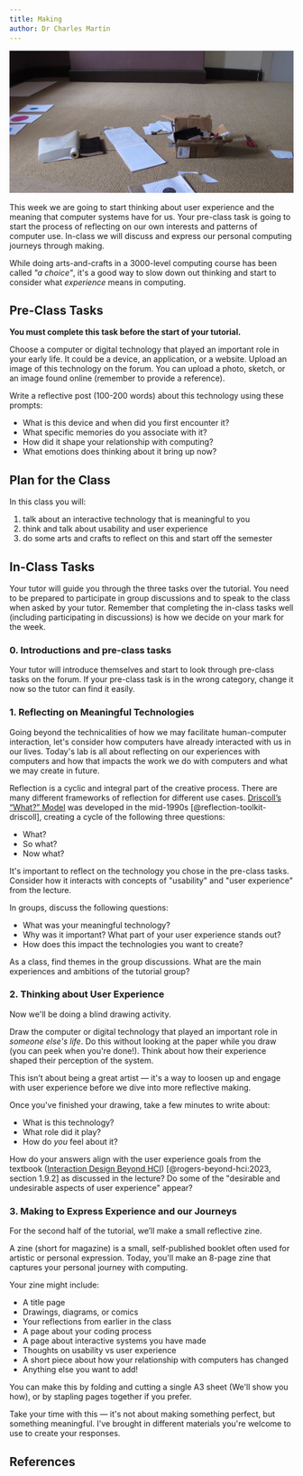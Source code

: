 ```yaml
---
title: Making
author: Dr Charles Martin
---
```


![Using arts and crafts to develop ideas.](img/making.jpg)

This week we are going to start thinking about user experience and the meaning that computer systems have for us. Your pre-class task is going to start the process of reflecting on our own interests and patterns of computer use. In-class we will discuss and express our personal computing journeys through making.

While doing arts-and-crafts in a 3000-level computing course has been called _"a choice"_, it's a good way to slow down out thinking and start to consider what _experience_ means in computing.

## Pre-Class Tasks

**You must complete this task before the start of your tutorial.**

Choose a computer or digital technology that played an important role in your early life. It could be a device, an application, or a website. Upload an image of this technology on the forum. You can upload a photo, sketch, or an image found online (remember to provide a reference).

Write a reflective post (100-200 words) about this technology using these prompts:

- What is this device and when did you first encounter it?
- What specific memories do you associate with it?
- How did it shape your relationship with computing?
- What emotions does thinking about it bring up now?

## Plan for the Class

In this class you will:

1. talk about an interactive technology that is meaningful to you
2. think and talk about usability and user experience
3. do some arts and crafts to reflect on this and start off the semester

## In-Class Tasks

Your tutor will guide you through the three tasks over the tutorial. You need to be prepared to participate in group discussions and to speak to the class when asked by your tutor. Remember that completing the in-class tasks well (including participating in discussions) is how we decide on your mark for the week.

### 0. Introductions and pre-class tasks

Your tutor will introduce themselves and start to look through pre-class tasks on the forum. If your pre-class task is in the wrong category, change it now so the tutor can find it easily.

### 1. Reflecting on Meaningful Technologies

Going beyond the technicalities of how we may facilitate human-computer interaction, let's consider how computers have already interacted with us in our lives. Today's lab is all about reflecting on our experiences with computers and how that impacts the work we do with computers and what we may create in future. 

Reflection is a cyclic and integral part of the creative process. There are many different frameworks of reflection for different use cases. [Driscoll’s “What?” Model](https://reflection.ed.ac.uk/reflectors-toolkit/reflecting-on-experience/what-so-what-now-what) was developed in the mid-1990s [@reflection-toolkit-driscoll], creating a cycle of the following three questions:

- What?
- So what?
- Now what?

It's important to reflect on the technology you chose in the pre-class tasks. Consider how it interacts with concepts of "usability" and "user experience" from the lecture.

In groups, discuss the following questions:

- What was your meaningful technology?
- Why was it important? What part of your user experience stands out?
- How does this impact the technologies you want to create?

As a class, find themes in the group discussions. What are the main experiences and ambitions of the tutorial group?

### 2. Thinking about User Experience

Now we'll be doing a blind drawing activity.

Draw the computer or digital technology that played an important role in _someone else's life_. Do this without looking at the paper while you draw (you can peek when you're done!). Think about how their experience shaped their perception of the system.

This isn’t about being a great artist — it's a way to loosen up and engage with user experience before we dive into more reflective making.

Once you've finished your drawing, take a few minutes to write about:

- What is this technology?
- What role did it play?
- How do _you_ feel about it?

How do your answers align with the user experience goals from the textbook ([Interaction Design Beyond HCI](https://quicklink.anu.edu.au/kv9b)) [@rogers-beyond-hci:2023, section 1.9.2] as discussed in the lecture? Do some of the "desirable and undesirable aspects of user experience" appear?

### 3. Making to Express Experience and our Journeys

For the second half of the tutorial, we’ll make a small reflective zine.

A zine (short for magazine) is a small, self-published booklet often used for artistic or personal expression. Today, you'll make an 8-page zine that captures your personal journey with computing.

Your zine might include:

- A title page
- Drawings, diagrams, or comics
- Your reflections from earlier in the class
- A page about your coding process
- A page about interactive systems you have made
- Thoughts on usability vs user experience
- A short piece about how your relationship with computers has changed
- Anything else you want to add!

You can make this by folding and cutting a single A3 sheet (We'll show you how), or by stapling pages together if you prefer. 

Take your time with this — it's not about making something perfect, but something meaningful. I've brought in different materials you're welcome to use to create your responses. 

## References